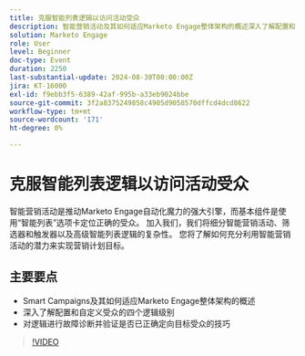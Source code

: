 ```yaml
---
title: 克服智能列表逻辑以访问活动受众
description: 智能营销活动及其如何适应Marketo Engage整体架构的概述深入了解配置和自定义受众的四个逻辑级别使用小技巧排除逻辑故障，并验证是否已正确定向目标受众
solution: Marketo Engage
role: User
level: Beginner
doc-type: Event
duration: 2250
last-substantial-update: 2024-08-30T00:00:00Z
jira: KT-16000
exl-id: f9ebb3f5-6389-42af-995b-a33eb9024bbe
source-git-commit: 3f2a8375249858c4905d9058570dffcd4dcd8622
workflow-type: tm+mt
source-wordcount: '171'
ht-degree: 0%

---
```


# 克服智能列表逻辑以访问活动受众

智能营销活动是推动Marketo Engage自动化魔力的强大引擎，而基本组件是使用“智能列表”选项卡定位正确的受众。 加入我们，我们将细分智能营销活动、筛选器和触发器以及高级智能列表逻辑的复杂性。 您将了解如何充分利用智能营销活动的潜力来实现营销计划目标。

## 主要要点

* Smart Campaigns及其如何适应Marketo Engage整体架构的概述
* 深入了解配置和自定义受众的四个逻辑级别
* 对逻辑进行故障诊断并验证是否已正确定向目标受众的技巧

>[!VIDEO](https://video.tv.adobe.com/v/3457308/?learn=on&captions=chi_hans)

